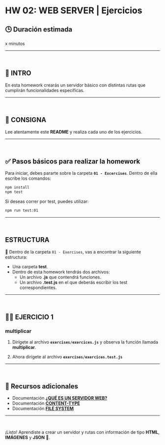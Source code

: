 # HW 02: WEB SERVER | Ejercicios

## **🕒 Duración estimada**

x minutos

---

<br />

## **📌 INTRO**

En esta homework crearás un servidor básico con distintas rutas que cumplirán funcionalidades específicas.

---

<br />

## **📖 CONSIGNA**

Lee atentamente este **README** y realiza cada uno de los ejercicios.

---

<br />

## **✅ Pasos básicos para realizar la homework**

Para iniciar, debes pararte sobre la carpeta **`01 - Excercises`**. Dentro de ella escribe los comandos:

```bash
npm install
npm test
```

Si deseas correr por test, puedes utilizar:

```bash
npm run test:01
```

---

<br />

## **ESTRUCTURA**

🔹 Dentro de la carpeta `01 - Exercises`, vas a encontrar la siguiente estructura:

-  Una carpeta **test**.
-  Dentro de esta homework tendrás dos archivos:
   -  Un archivo **.js** que contendrá funciones.
   -  Un archivo **.test.js** en el que deberás escribir los test correspondientes.

---

<br />

## **👩‍💻 EJERCICIO 1**

### **multiplicar**

1. Dirígete al archivo **`exercises/exercices.js`** y observa la función llamada **multiplicar**.

2. Ahora dirígete al archivo **`exercises/exercices.test.js`**

---

<br />

## **🔎 Recursos adicionales**

-  Documentación [**¿QUÉ ES UN SERVIDOR WEB?**](https://developer.mozilla.org/es/docs/Learn/Common_questions/What_is_a_web_server)
-  Documentación [**CONTENT-TYPE**](https://developer.mozilla.org/es/docs/Web/HTTP/Basics_of_HTTP/MIME_types/Common_types)
-  Documentación [**FILE SYSTEM**](https://nodejs.org/api/fs.html)

---

<br />

¡Listo! Aprendiste a crear un servidor y rutas con información de tipo **HTML**, **IMÁGENES** y **JSON** 🥳.
